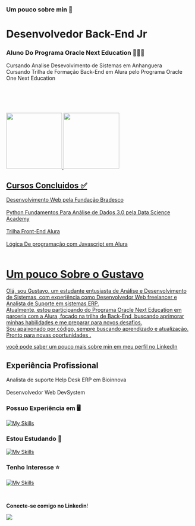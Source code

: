 ### Um pouco sobre min 🌈
<h1>Desenvolvedor Back-End Jr</h1>
<h3>Aluno Do Programa Oracle  Next Education 🚀🚀🚀</h3>     
Cursando Analise Desevolvimento de Sistemas em Anhanguera <br>
Cursando Trilha de Formação Back-End em Alura pelo Programa Oracle One Next Education <br><br><br><br><br><br>
<div align="left">
    <a href="https://github.com/GustavoSilvaMarcal">
    <img height="150em" src="https://github-readme-stats.vercel.app/api?username=GustavoSilvaMarcal&show_icons=true&theme=tokyonight&include_all_commits=true&count_private=true"/>
    <img height="150em" src="https://github-readme-stats.vercel.app/api/top-langs/?username=GustavoSilvaMarcal&layout=compact&langs_count=7&theme=tokyonight"/>
</div>

<h2>Cursos Concluidos  ✅</h2>
  Desenvolvimento Web pela Fundação Bradesco <br><br>
  Python Fundamentos Para Análise de Dados 3.0 pela Data Science Academy <br><br>
  Trilha Front-End Alura <br><br>
  Lógica De programação com Javascript em Alura <br><br>


 <h1> Um pouco Sobre o Gustavo </h1> 
Olá, sou Gustavo, um estudante entusiasta de Análise e Desenvolvimento de Sistemas, com experiência como Desenvolvedor Web freelancer e Analista de Suporte em sistemas ERP.<br>
Atualmente, estou participando do Programa Oracle Next Education em parceria com a Alura, focado na trilha de Back-End, buscando aprimorar minhas habilidades e me preparar para novos desafios.<br>
Sou apaixonado por código, sempre buscando aprendizado e atualização. Pronto para novas oportunidades .<br>


você pode saber um pouco mais sobre min em meu perfil no  [LinkedIn](https://www.linkedin.com/in/gustavo-m-4693b4156/?original_referer=/)

<h2>Experiência Profissional</h2>
 Analista de suporte Help Desk ERP em  Bioinnova <br><br>
 Desenvolvedor Web DevSystem
  
 ###  Possuo Experiência em 🖥️

[![My Skills](https://skillicons.dev/icons?i=js,ts,html,css,react,nodejs,python,github)](https://skillicons.dev)

###  Estou Estudando   :book:

[![My Skills](https://skillicons.dev/icons?i=java,php,postgres,mysql,laravel)](https://skillicons.dev)

###  Tenho Interesse   :star:

[![My Skills](https://skills.thijs.gg/icons?i=nodejs,js,typescript,docker,java)](https://skills.thijs.gg)


<br />

**Conecte-se comigo no Linkedin**! 

[<img src="https://img.shields.io/badge/linkedin-%230077B5.svg?&style=for-the-badge&logo=linkedin&logoColor=white" />](https://br.linkedin.com/in/gustavo-m-4693b4156?trk=people-guest_people_search-card&original_referer=https%3A%2F%2Fwww.linkedin.com%2F)

<!---![snake gif](https://github.com/GustavoSilvaMarcal/GustavoSilvaMarcal/blob/output/github-contribution-grid-snake.svg)--->
